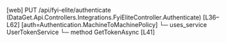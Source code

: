 [web] PUT /api/fyi-elite/authenticate  (DataGet.Api.Controllers.Integrations.FyiEliteController.Authenticate)  [L36–L62] [auth=Authentication.MachineToMachinePolicy]
  └─ uses_service UserTokenService
    └─ method GetTokenAsync [L41]

